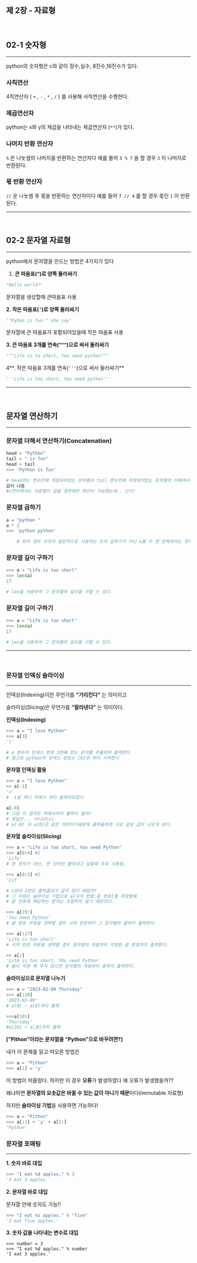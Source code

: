 ## **제 2장 - 자료형**

<br>

## 02-1 숫자형
---

python의 숫자형은 c와 같이 정수,실수, 8진수,16진수가 있다.

### 사칙연산

4칙연산자 ( `+` , `-` , `*` , `/` ) 를 사용해 사칙연산을 수행한다.

### 제곱연산자

python는 x와 y의 제곱을 나타내는  제곱연산자 (`**`)가 있다.

### 나머지 반환 연산자

`%` 은 나눗셈의 나머지를 반환하는 연산자다 예를 들어 `3 % 7` 을 할 경우 `3` 이 나머지로 반환된다.

### 몫 반환 연산자

`//` 운 나눗셈 후 몫을 반환하는 연산자이다 예를 들어  `7 // 4` 를 할 경우 몫인 `1` 이 반환된다.

---

<br>

## 02-2 문자열 자료형

---

python에서 문자열을 만드는 방법은 4가지가 있다

1. **큰 따옴표(`”`)로 양쪽 둘러싸기**

```python
"Hello world!"
```

 문자열을 생성할때 큰따옴표 사용

**2. 작은 따옴표(`’`)로 양쪽 둘러싸기**

```python
'"Pyhon is fun." she say'
```

 문자열에 큰 따옴표가 포함되어있을때 작은 따옴표 사용

**3. 큰 따옴표 3개를 연속(`”””`)으로 써서 둘러싸기**

```python
"""Life is to short, You need python"""
```

 

4**. 작은 따옴표 3개를 연속(`'''`)으로 써서 둘러싸기**

```python
'''Life is too short, You need python'''
```

---

<br>

## 문자열 연산하기

---

### 문자열 더해서 연산하기(Concatenation)

```python
head = "Python"
tail = " is fun"
head + tail 
>>> 'Python is fun'

# head라는 변수안에 저장되어있는 문자열과 tail 변수안에 저장되어있는 문자열이 더해져서
값이 나옴
#c언어에서는 자료형이 같을 경우에만 연산이 가능했는데.. 신기!
```

### 문자열 곱하기

```python
a = "python "
a * 2 
>>> 'python python'

	# 위의 경우 우리가 일반적으로 사용하는 숫자 곱하기가 아닌 a를 두 번 반복하라는 뜻이다.
```

### 문자열 길이 구하기

```python
>>> a = "Life is too short"
>>> len(a)
17

# len을 사용하여 그 문자열의 길이를 구할 수 있다.
```

### 문자열 길이 구하기

```python
>>> a = "Life is too short"
>>> len(a)
17

# len을 사용하여 그 문자열의 길이를 구할 수 있다.
```

---

<br>

### 문자열 인덱싱 슬라이싱

---

인덱싱(Indexing)이란 무언가를  **“가리킨다”** 는 의미이고

슬라이싱(Slicing)은 무언가를 **“잘라낸다”** 는 의미이다.

**인덱싱(Indexing)**

```python
>>> a = "I love Python"
>>> a[3]
'l'

# a 변수의 인덱스 번호 3번째 있는 문자를 추출하여 출력한다 
# 참고로 python의 인덱스 번호는 [0]번 부터 시작한다
```

**문자열 인덱싱 활용**

```python
>>> a = "I love Python"
>> a[-1]
'n'
# -1을 하니 뒤에서 부터 출력이되었다

a[-0]
# 그럼 이 결과도 뒤에서부터 출력이 될까?
# 정답은... 아니다(x) 
# a[-0] 과 a[0]은 같은 의미이기때문에 출력을하면 서로 같은 값이 나오게 된다.
```

**문자열** **슬라이싱(Slicing)**

```python
>>> a = "Life is too short, You need Python"
>>> a[0:4] #1
'Life'
# 한 문자가 아닌, 한 단어만 뽑아내고 싶을때 주로 사용됨.

>>> a[0:3] #2
'Lif'

# 1번과 2번은 출력결과가 같지 않다 왜일까?
# 그 이유는 슬라이싱 기법으로 a[시작 번호:끝 번호]를 저장할때 
# 끝 번호에 해당하는 문자는 포함하지 않기 때문이다.

>>> a[19:]
'You need Python'
# 끝 번호 부분을 생략할 경우 시작 번호부터 그 문자열의 끝까지 출력한다.

>>> a[:17]
'Life is too short'
# 시작 번호 부분을 생략할 경우 문자열의 처음부터 지정한 끝 번호까지 출력한다.

>> a[:]
'Life is too short, YOu need Python'
# 둘다 지정 해 주지 않으면 문자열의 처음부터 끝까지 출력한다.

```

**슬라이싱으로 문자열 나누기**

```python
>>> a = "2023-02-09 Thursday"
>>> a[:10]
'2023-02-09'
# a[0] ~ a[9]까지 출력

>>>a[10:]
'Thursday'
#a[10] ~ a[끝]까지 출력
```

**[”Pithon”이라는 문자열을 “Python”으로 바꾸려면?]**

내가 이 문제를 읽고 떠오른 방법은

```python
>>> a = "Pithon"
>>> a[1] = 'y'
```

이 방법이 떠올랐다. 하지만 이 경우 **오류**가 발생하였다 왜 오류가 발생했을까??

왜냐하면 **문자열의 요솟값은 바꿀 수 있는 값이 아니기 때문**이다(immutable 자료형)

하지만 **슬라이싱 기법**을 사용하면 가능하다!

```python
>>> a = "Pithon"
>>> a[:1] + 'y' + a[2:]
'Python'
```

### 문자열 포매팅

---

**1. 숫자 바로 대입**

```python
>>> "I eat %d apples." % 3
'I eat 3 apples.'

```

**2. 문자열 바로 대입**

문자열 안에 숫자도 가능!!

```python
>>> "I eat %s apples." % "five"
'I eat five apples.'
```

**3. 숫자 값을 나타내는 변수로 대입**
```
>>> number = 3
>>> "I eat %d apples." % number
'I eat 3 apples.'
```